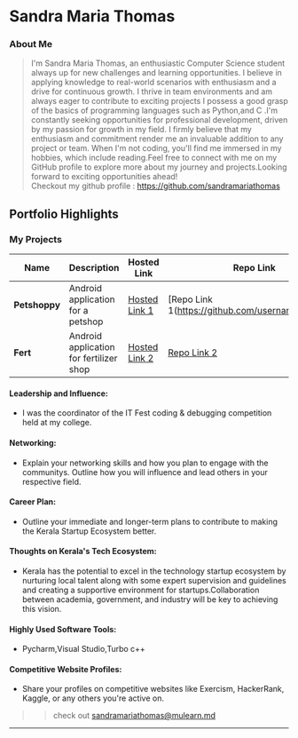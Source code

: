 
# Sandra Maria Thomas

### About Me

> I'm Sandra Maria Thomas, an enthusiastic Computer Science student always up for new challenges and learning opportunities. I believe in applying knowledge to real-world scenarios with enthusiasm and a drive for continuous growth. I thrive in team environments and am always eager to contribute to exciting projects
I possess a good grasp of the basics of programming languages such as Python,and C .I'm constantly seeking opportunities for professional development, driven by my passion for growth in my field. I firmly believe that my enthusiasm and commitment render me an invaluable addition to any project or team.
When I'm not coding, you'll find me immersed in my hobbies, which include reading.Feel free to connect with me on my GitHub profile to explore more about my journey and projects.Looking forward to exciting opportunities ahead!  
Checkout my github profile : https://github.com/sandramariathomas



## Portfolio Highlights

### My Projects

| Name                | Description                                                               | Hosted Link                              | Repo Link                                                      |
|---------------------|---------------------------------------------------------------------------|------------------------------------------|----------------------------------------------------------------|
| **Petshoppy**  | Android application for a petshop                                              | [Hosted Link 1](https://example.com)    | [Repo Link 1(https://github.com/username/project1)             |
| **Fert**  | Android application for fertilizer shop                                              | [Hosted Link 2](https://example.com)    | [Repo Link 2](https://github.com/username/project2)             |

#### Leadership and Influence:

- I was the coordinator of the IT Fest coding & debugging competition held at my college.

#### Networking:

- Explain your networking skills and how you plan to engage with the communitys. Outline how you will influence and lead others in your respective field.

#### Career Plan:

- Outline your immediate and longer-term plans to contribute to making the Kerala Startup Ecosystem better.

#### Thoughts on Kerala's Tech Ecosystem:

- Kerala has the potential to excel in the technology startup ecosystem by nurturing local talent along with some expert supervision and guidelines and creating a supportive environment for startups.Collaboration between academia, government, and industry will be key to achieving this vision.

#### Highly Used Software Tools:

- Pycharm,Visual Studio,Turbo c++

#### Competitive Website Profiles:

- Share your profiles on competitive websites like Exercism, HackerRank, Kaggle, or any others you're active on.



> 
>> check out [sandramariathomas@mulearn.md](./profiles/sandramariathomas@mulearn.md) 

---

